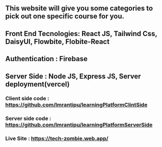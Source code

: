 ## This website will give you some categories to pick out one specific course for you.

## Front End Tecnologies: React JS, Tailwind Css, DaisyUI, Flowbite, Flobite-React
## Authentication : Firebase
## Server Side : Node JS, Express JS, Server deployment(vercel) 

### Client side code : https://github.com/Imrantipu/learningPlatformClintSide

### Server side code : https://github.com/Imrantipu/learningPlatformServerSide

### Live Site : https://tech-zombie.web.app/
